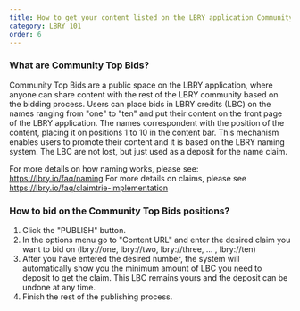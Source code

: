 ```yaml
---
title: How to get your content listed on the LBRY application Community Top Bids?
category: LBRY 101
order: 6
---
```


### What are Community Top Bids?

Community Top Bids are a public space on the LBRY application, where anyone can share content with the rest of the LBRY community based on the bidding process. Users can place bids in LBRY credits (LBC) on the names ranging from "one" to "ten" and put their content on the front page of the LBRY application. The names correspondent with the position of the content, placing it on positions 1 to 10 in the content bar. 
This mechanism enables users to promote their content and it is based on the LBRY naming system. The LBC are not lost, but just used as a deposit for the name claim.

For more details on how naming works, please see: https://lbry.io/faq/naming
For more details on claims, please see https://lbry.io/faq/claimtrie-implementation

### How to bid on the Community Top Bids positions?

1. Click the "PUBLISH" button.
2. In the options menu go to "Content URL" and enter the desired claim you want to bid on (lbry://one, lbry://two, lbry://three, ... , lbry://ten)
3. After you have entered the desired number, the system will automatically show you the minimum amount of LBC you need to deposit to get the claim. This LBC remains yours and the deposit can be undone at any time.
4. Finish the rest of the publishing process.
